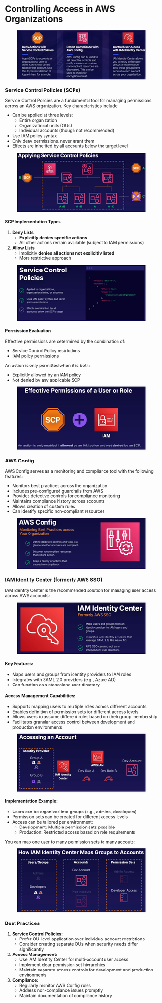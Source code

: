 # Controlling Access in AWS Organizations

<figure><img src="../../../.gitbook/assets/image (28).png" alt=""><figcaption></figcaption></figure>

### Service Control Policies (SCPs)

Service Control Policies are a fundamental tool for managing permissions across an AWS organization. Key characteristics include:

* Can be applied at three levels:
  * Entire organization
  * Organizational units (OUs)
  * Individual accounts (though not recommended)
* Use IAM policy syntax
* Only deny permissions, never grant them
* Effects are inherited by all accounts below the target level

<figure><img src="../../../.gitbook/assets/image (22).png" alt=""><figcaption></figcaption></figure>

#### SCP Implementation Types

1. **Deny Lists**
   * **Explicitly denies specific actions**
   * All other actions remain available (subject to IAM permissions)
2. **Allow Lists**
   * Implicitly **denies all actions not explicitly listed**
   * More restrictive approach

<figure><img src="../../../.gitbook/assets/image (19).png" alt=""><figcaption></figcaption></figure>

#### Permission Evaluation

Effective permissions are determined by the combination of:

* Service Control Policy restrictions
* IAM policy permissions

An action is only permitted when it is both:

* Explicitly allowed by an IAM policy
* Not denied by any applicable SCP

<figure><img src="../../../.gitbook/assets/image (23).png" alt=""><figcaption></figcaption></figure>



### AWS Config

AWS Config serves as a monitoring and compliance tool with the following features:

* Monitors best practices across the organization
* Includes pre-configured guardrails from AWS
* Provides detective controls for compliance monitoring
* Maintains compliance history across accounts
* Allows creation of custom rules
* Can identify specific non-compliant resources

<figure><img src="../../../.gitbook/assets/image (24).png" alt=""><figcaption></figcaption></figure>

### IAM Identity Center (formerly AWS SSO)

IAM Identity Center is the recommended solution for managing user access across AWS accounts:

<figure><img src="../../../.gitbook/assets/image (25).png" alt=""><figcaption></figcaption></figure>

#### Key Features:

* Maps users and groups from identity providers to IAM roles
* Integrates with SAML 2.0 providers (e.g., Azure AD)
* Can function as a standalone user directory

#### Access Management Capabilities:

* Supports mapping users to multiple roles across different accounts
* Enables definition of permission sets for different access levels
* Allows users to assume different roles based on their group membership
* Facilitates granular access control between development and production environments

<figure><img src="../../../.gitbook/assets/image (26).png" alt=""><figcaption></figcaption></figure>

#### Implementation Example:

* Users can be organized into groups (e.g., admins, developers)
* Permission sets can be created for different access levels
* Access can be tailored per environment:
  * Development: Multiple permission sets possible
  * Production: Restricted access based on role requirements

You can map one user to many permission sets to many accouts:

<figure><img src="../../../.gitbook/assets/image (27).png" alt=""><figcaption></figcaption></figure>

### Best Practices

1. **Service Control Policies:**
   * Prefer OU-level application over individual account restrictions
   * Consider creating separate OUs when security needs differ significantly
2. **Access Management:**
   * Use IAM Identity Center for multi-account user access
   * Implement clear permission set hierarchies
   * Maintain separate access controls for development and production environments
3. **Compliance:**
   * Regularly monitor AWS Config rules
   * Address non-compliance issues promptly
   * Maintain documentation of compliance history
